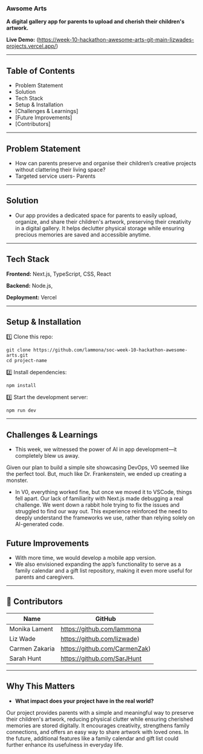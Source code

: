 ### **Awsome Arts**

**A digital gallery app for parents to upload and cherish their children's artwork.**

**Live Demo:** (https://week-10-hackathon-awesome-arts-git-main-lizwades-projects.vercel.app/)

---

## Table of Contents

- Problem Statement
- Solution
- Tech Stack
- Setup & Installation
- [Challenges & Learnings]
- [Future Improvements]
- [Contributors]

---

## Problem Statement

- How can parents preserve and organise their children’s creative projects without clattering their living space?
- Targeted service users- Parents

---

## Solution

- Our app provides a dedicated space for parents to easily upload, organize, and share their children's artwork, preserving their creativity in a digital gallery. It helps declutter physical storage while ensuring precious memories are saved and accessible anytime.

---

## Tech Stack

**Frontend:** Next.js, TypeScript, CSS, React

**Backend:** Node.js,

**Deployment:** Vercel

---

## Setup & Installation

1️⃣ Clone this repo:

```
git clone https://github.com/lammona/soc-week-10-hackathon-awesome-arts.git
cd project-name

```

2️⃣ Install dependencies:

```
npm install

```

3️⃣ Start the development server:

```
npm run dev

```

---

## Challenges & Learnings

- This week, we witnessed the power of AI in app development—it completely blew us away.

Given our plan to build a simple site showcasing DevOps, V0 seemed like the perfect tool. But, much like Dr. Frankenstein, we ended up creating a monster.

- In V0, everything worked fine, but once we moved it to VSCode, things fell apart. Our lack of familiarity with Next.js made debugging a real challenge. We went down a rabbit hole trying to fix the issues and struggled to find our way out. This experience reinforced the need to deeply understand the frameworks we use, rather than relying solely on AI-generated code.

## Future Improvements

- With more time, we would develop a mobile app version.
- We also envisioned expanding the app’s functionality to serve as a family calendar and a gift list repository, making it even more useful for parents and caregivers.

---

## 👥 Contributors

| Name |  GitHub |
| --- |  --- |
| Monika Lament | https://github.com/lammona |
| Liz Wade |  https://github.com/lizwade) |
| Carmen Zakaria |  https://github.com/CarmenZak)|
| Sarah Hunt | https://github.com/SarJHunt|

---

## Why This Matters

- **What impact does your project have in the real world?**

Our project provides parents with a simple and meaningful way to preserve their children's artwork, reducing physical clutter while ensuring cherished memories are stored digitally. It encourages creativity, strengthens family connections, and offers an easy way to share artwork with loved ones. In the future, additional features like a family calendar and gift list could further enhance its usefulness in everyday life.
